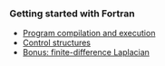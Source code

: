 ### Getting started with Fortran
 - [Program compilation and execution](hello)
 - [Control structures](control-structures)
 - [Bonus: finite-difference Laplacian](finite-difference)
   
